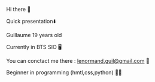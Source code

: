 Hi there 👋

Quick presentation⬇️

Guillaume 19 years old

Currently in BTS SIO 🖥️

You can conctact me there : lenormand.guil@gmail.com 📧

Beginner in programming (hmtl,css,python) 👩‍💻




